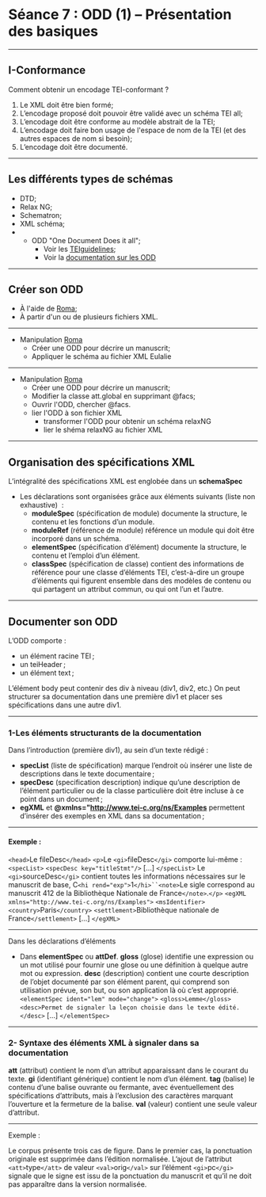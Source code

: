# Séance 7 : ODD (1) – Présentation des basiques 

---
## I-Conformance

Comment obtenir un encodage TEI-conformant ? 

1. Le XML doit être bien formé;
2. L’encodage proposé doit pouvoir être validé avec un schéma TEI all;
3. L’encodage doit être conforme au modèle abstrait de la TEI;
4. L’encodage doit faire bon usage de l'espace de nom de la TEI (et des autres espaces de nom si besoin);
5. L’encodage doit être documenté.

--- 

## Les différents types de schémas

- DTD;
- Relax NG;
- Schematron;
- XML schéma;
- - ODD "One Document Does it all";
	- Voir les [TEIguidelines](http://www.tei-c.org/release/doc/tei-p5-doc/en/html/USE.html);
	- Voir la [documentation sur les ODD](http://www.tei-c.org/guidelines/customization/getting-started-with-p5-odds/)

---
## Créer son ODD

- À l'aide de [Roma](https://roma.tei-c.org);
- À partir d'un ou de plusieurs fichiers XML.

---

- Manipulation [Roma](http://roma.tei-c.org)
	- Créer une ODD pour décrire un manuscrit;
	- Appliquer le schéma au fichier XML Eulalie
---
- Manipulation [Roma](http://roma.tei-c.org)
	- Créer une ODD pour décrire un manuscrit;
	- Modifier la classe att.global en supprimant @facs;
	- Ouvrir l'ODD, chercher @facs.
	- lier l'ODD à son fichier XML
		- transformer l'ODD pour obtenir un schéma relaxNG
		- lier le shéma relaxNG au fichier XML
---
## Organisation des spécifications XML

L’intégralité des spécifications XML est englobée dans un **schemaSpec**

- Les déclarations sont organisées grâce aux éléments suivants (liste non exhaustive)  :
	- **moduleSpec** (spécification de module) documente la structure, le contenu et les fonctions d’un module.
	- **moduleRef** (référence de module) référence un module qui doit être incorporé dans un schéma.
	- **elementSpec** (spécification d’élément) documente la structure, le contenu et l’emploi d’un élément.
	- **classSpec** (spécification de classe) contient des informations de référence pour une classe d’éléments TEI, c’est-à-dire un groupe d’éléments qui figurent ensemble dans des modèles de contenu ou qui partagent un attribut commun, ou qui ont l’un et l’autre.

---
## Documenter son ODD

L’ODD comporte :
- un élément racine TEI ; 
- un teiHeader ;
- un élément text ;

L’élément body peut contenir des div à niveau (div1, div2, etc.)
On peut structurer sa documentation dans une première div1 et placer ses spécifications dans une autre div1.

---

### 1-Les éléments structurants de la documentation

Dans l’introduction (première div1), au sein d’un texte rédigé :

- **specList** (liste de spécification) marque l’endroit où insérer une liste de descriptions dans le texte documentaire ;
- **specDesc** (specification description) indique qu’une description de l’élément particulier ou de la classe particulière doit être incluse à ce point dans un document ;
- **egXML** et **@xmlns="http://www.tei-c.org/ns/Examples** permettent d’insérer des exemples en XML dans sa documentation ;

---
#### Exemple : 
`<head>`Le fileDesc`</head>`
`<p>`Le `<gi>`fileDesc`</gi>` comporte lui-même :
`<specList>`
`<specDesc key="titleStmt"/>`
[...]
`</specList>`
Le `<gi>`sourceDesc`</gi>` contient toutes les informations nécessaires sur le manuscrit de base, C`<hi rend="exp">`1`</hi>``<note>`Le sigle correspond au manuscrit 412 de la Bibliothèque Nationale de France`</note>`.`</p>`
`<egXML xmlns="http://www.tei-c.org/ns/Examples">`
  `<msIdentifier>`
  `<country>`Paris`</country>`
  `<settlement>`Bibliothèque nationale de France`</settlement>`
                                [...]
 `</egXML>`
 
 ---
 Dans les déclarations d’éléments 
 
- Dans **elementSpec** ou **attDef**.
	**gloss** (glose) identifie une expression ou un mot utilisé pour fournir une glose ou une définition à quelque autre mot ou expression.
	**desc** (description) contient une courte description de l’objet documenté par son élément parent, qui comprend son utilisation prévue, son but, ou son application là où c’est approprié.
`<elementSpec ident="lem" mode="change">`
 `<gloss>Lemme</gloss>`
 `<desc>Permet de signaler la leçon choisie dans le texte édité.</desc>`
 [...]
 `</elementSpec>`

---
### 2- Syntaxe des éléments XML à signaler dans sa documentation

**att** (attribut) contient le nom d’un attribut apparaissant dans le courant du texte.
**gi** (identifiant générique) contient le nom d’un élément.
**tag** (balise) le contenu d’une balise ouvrante ou fermante, avec éventuellement des spécifications d’attributs, mais à l’exclusion des caractères marquant l’ouverture et la fermeture de la balise.
**val** (valeur) contient une seule valeur d’attribut.

---
Exemple :

Le corpus présente trois cas de figure. Dans le premier cas, la ponctuation originale est supprimée dans l’édition normalisée. L’ajout de l’attribut `<att>`type`</att>` de valeur `<val>`orig`</val>` sur l’élément `<gi>`pc`</gi>` signale que le signe est issu de la ponctuation du manuscrit et qu’il ne doit pas apparaître dans la version normalisée.



